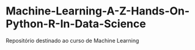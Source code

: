 # Machine-Learning-A-Z-Hands-On-Python-R-In-Data-Science
Repositório destinado ao curso de Machine Learning
